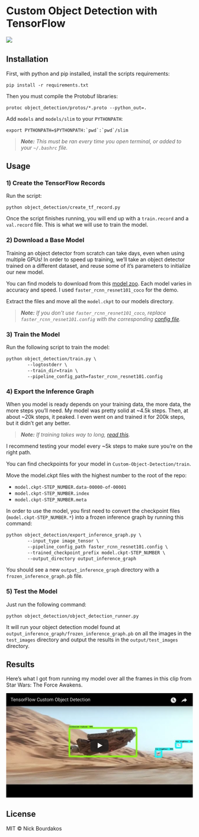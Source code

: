 # Custom Object Detection with TensorFlow

![](screenshots/starwars_small.gif)

## Installation

First, with python and pip installed, install the scripts requirements:

```
pip install -r requirements.txt
```
Then you must compile the Protobuf libraries:

```
protoc object_detection/protos/*.proto --python_out=.
```

Add `models` and `models/slim` to your `PYTHONPATH`:

```
export PYTHONPATH=$PYTHONPATH:`pwd`:`pwd`/slim
```

>_**Note:** This must be ran every time you open terminal, or added to your `~/.bashrc` file._


## Usage
### 1) Create the TensorFlow Records
Run the script:

```
python object_detection/create_tf_record.py
```

Once the script finishes running, you will end up with a `train.record` and a `val.record` file. This is what we will use to train the model.

### 2) Download a Base Model
Training an object detector from scratch can take days, even when using multiple GPUs! In order to speed up training, we’ll take an object detector trained on a different dataset, and reuse some of it’s parameters to initialize our new model.

You can find models to download from this [model zoo](https://github.com/bourdakos1/Custom-Object-Detection/blob/master/object_detection/g3doc/detection_model_zoo.md). Each model varies in accuracy and speed. I used `faster_rcnn_resnet101_coco` for the demo.

Extract the files and move all the `model.ckpt` to our models directory.

>_**Note:** If you don't use `faster_rcnn_resnet101_coco`, replace `faster_rcnn_resnet101.config` with the corresponding [config file](https://github.com/bourdakos1/Custom-Object-Detection/tree/master/object_detection/samples/configs)._

### 3) Train the Model
Run the following script to train the model:

```
python object_detection/train.py \
        --logtostderr \
        --train_dir=train \
        --pipeline_config_path=faster_rcnn_resnet101.config
```

### 4) Export the Inference Graph
When you model is ready depends on your training data, the more data, the more steps you’ll need. My model was pretty solid at ~4.5k steps. Then, at about ~20k steps, it peaked. I even went on and trained it for 200k steps, but it didn’t get any better.

>_**Note:** If training takes way to long, [read this](https://medium.com/@nickbourdakos/object-detection-isnt-scary-how-to-build-a-custom-detector-with-tensorflow-c8c86419225e)._

I recommend testing your model every ~5k steps to make sure you’re on the right path.

You can find checkpoints for your model in `Custom-Object-Detection/train`.

Move the model.ckpt files with the highest number to the root of the repo:
- `model.ckpt-STEP_NUMBER.data-00000-of-00001`
- `model.ckpt-STEP_NUMBER.index`
- `model.ckpt-STEP_NUMBER.meta`

In order to use the model, you first need to convert the checkpoint files (`model.ckpt-STEP_NUMBER.*`) into a frozen inference graph by running this command:

```
python object_detection/export_inference_graph.py \
        --input_type image_tensor \
        --pipeline_config_path faster_rcnn_resnet101.config \
        --trained_checkpoint_prefix model.ckpt-STEP_NUMBER \
        --output_directory output_inference_graph
```

You should see a new `output_inference_graph` directory with a `frozen_inference_graph.pb` file.

### 5) Test the Model
Just run the following command:

```
python object_detection/object_detection_runner.py
```

It will run your object detection model found at `output_inference_graph/frozen_inference_graph.pb` on all the images in the `test_images` directory and output the results in the `output/test_images` directory.

## Results
Here’s what I got from running my model over all the frames in this clip from Star Wars: The Force Awakens.

[![Watch the video](screenshots/youtube.png)](https://www.youtube.com/watch?v=xW2hpkoaIiM)

## License

MIT © Nick Bourdakos
